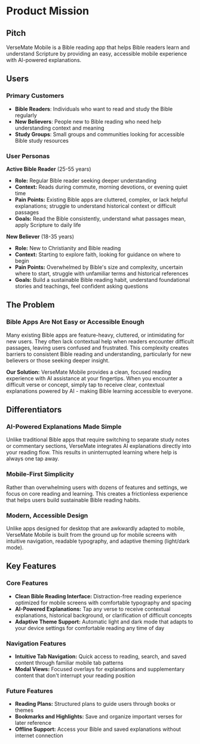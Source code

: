 # Product Mission

## Pitch
VerseMate Mobile is a Bible reading app that helps Bible readers learn and understand Scripture by providing an easy, accessible mobile experience with AI-powered explanations.

## Users

### Primary Customers
- **Bible Readers**: Individuals who want to read and study the Bible regularly
- **New Believers**: People new to Bible reading who need help understanding context and meaning
- **Study Groups**: Small groups and communities looking for accessible Bible study resources

### User Personas
**Active Bible Reader** (25-55 years)
- **Role:** Regular Bible reader seeking deeper understanding
- **Context:** Reads during commute, morning devotions, or evening quiet time
- **Pain Points:** Existing Bible apps are cluttered, complex, or lack helpful explanations; struggle to understand historical context or difficult passages
- **Goals:** Read the Bible consistently, understand what passages mean, apply Scripture to daily life

**New Believer** (18-35 years)
- **Role:** New to Christianity and Bible reading
- **Context:** Starting to explore faith, looking for guidance on where to begin
- **Pain Points:** Overwhelmed by Bible's size and complexity, uncertain where to start, struggle with unfamiliar terms and historical references
- **Goals:** Build a sustainable Bible reading habit, understand foundational stories and teachings, feel confident asking questions

## The Problem

### Bible Apps Are Not Easy or Accessible Enough
Many existing Bible apps are feature-heavy, cluttered, or intimidating for new users. They often lack contextual help when readers encounter difficult passages, leaving users confused and frustrated. This complexity creates barriers to consistent Bible reading and understanding, particularly for new believers or those seeking deeper insight.

**Our Solution:** VerseMate Mobile provides a clean, focused reading experience with AI assistance at your fingertips. When you encounter a difficult verse or concept, simply tap to receive clear, contextual explanations powered by AI - making Bible learning accessible to everyone.

## Differentiators

### AI-Powered Explanations Made Simple
Unlike traditional Bible apps that require switching to separate study notes or commentary sections, VerseMate integrates AI explanations directly into your reading flow. This results in uninterrupted learning where help is always one tap away.

### Mobile-First Simplicity
Rather than overwhelming users with dozens of features and settings, we focus on core reading and learning. This creates a frictionless experience that helps users build sustainable Bible reading habits.

### Modern, Accessible Design
Unlike apps designed for desktop that are awkwardly adapted to mobile, VerseMate Mobile is built from the ground up for mobile screens with intuitive navigation, readable typography, and adaptive theming (light/dark mode).

## Key Features

### Core Features
- **Clean Bible Reading Interface:** Distraction-free reading experience optimized for mobile screens with comfortable typography and spacing
- **AI-Powered Explanations:** Tap any verse to receive contextual explanations, historical background, or clarification of difficult concepts
- **Adaptive Theme Support:** Automatic light and dark mode that adapts to your device settings for comfortable reading any time of day

### Navigation Features
- **Intuitive Tab Navigation:** Quick access to reading, search, and saved content through familiar mobile tab patterns
- **Modal Views:** Focused overlays for explanations and supplementary content that don't interrupt your reading position

### Future Features
- **Reading Plans:** Structured plans to guide users through books or themes
- **Bookmarks and Highlights:** Save and organize important verses for later reference
- **Offline Support:** Access your Bible and saved explanations without internet connection
